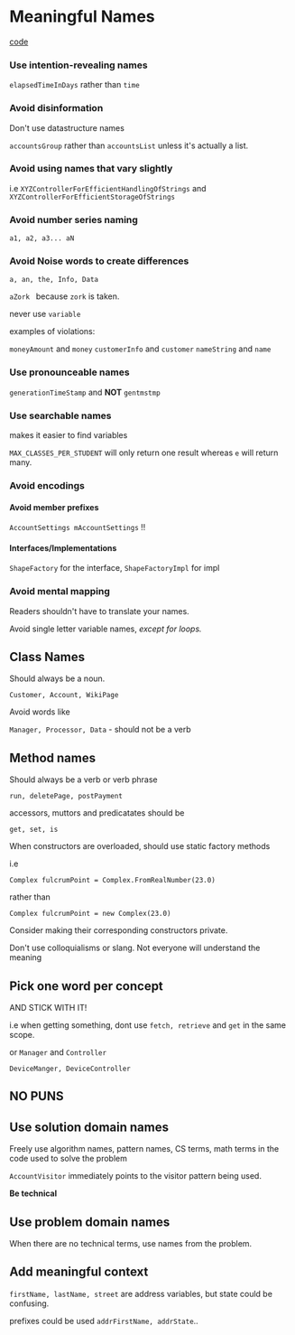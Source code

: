 # Meaningful Names

[code](src/main/java/com/sjmillington/naming)

### Use intention-revealing names

`elapsedTimeInDays` rather than `time`

### Avoid disinformation

Don't use datastructure names 

`accountsGroup` rather than `accountsList` unless it's actually a list.

### Avoid using names that vary slightly

i.e `XYZControllerForEfficientHandlingOfStrings` and `XYZControllerForEfficientStorageOfStrings`

### Avoid number series naming

`a1, a2, a3... aN`

### Avoid Noise words to create differences

`a, an, the, Info, Data`

`aZork ` because `zork` is taken.

never use `variable`

examples of violations:

`moneyAmount` and `money`
`customerInfo` and `customer`
`nameString` and `name`

### Use pronounceable names

`generationTimeStamp` and **NOT** `gentmstmp`

### Use searchable names

makes it easier to find variables

`MAX_CLASSES_PER_STUDENT` will only return one result whereas `e` will return many.

### Avoid encodings

#### Avoid member prefixes 

`AccountSettings mAccountSettings` !!

#### Interfaces/Implementations

`ShapeFactory` for the interface, `ShapeFactoryImpl` for impl

### Avoid mental mapping

Readers shouldn't have to translate your names.

Avoid single letter variable names, *except for loops.*

## Class Names

Should always be a noun. 

`Customer, Account, WikiPage`

Avoid words like

`Manager, Processor, Data` - should not be a verb

## Method names

Should always be a verb or verb phrase

`run, deletePage, postPayment`

accessors, muttors and predicatates should be 

`get, set, is`

When constructors are overloaded, should use static factory methods

i.e

`Complex fulcrumPoint = Complex.FromRealNumber(23.0)`

rather than

`Complex fulcrumPoint = new Complex(23.0)`

Consider making their corresponding constructors private.

Don't use colloquialisms or slang. Not everyone will understand the meaning

## Pick one word per concept

AND STICK WITH IT!

i.e when getting something, dont use `fetch, retrieve` and `get` in the same scope.

or `Manager` and `Controller`

`DeviceManger, DeviceController`

## NO PUNS

## Use solution domain names

Freely use algorithm names, pattern names, CS terms, math terms in the code used to solve the problem

`AccountVisitor` immediately points to the visitor pattern being used.

**Be technical**

## Use problem domain names

When there are no technical terms, use names from the problem.

## Add meaningful context

`firstName, lastName, street` are address variables, but state could be confusing.

prefixes could be used `addrFirstName, addrState`..





 

 

